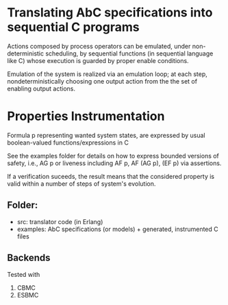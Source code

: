 # Translating AbC specifications into sequential C programs

Actions composed by process operators can be emulated, under
non-deterministic scheduling, by sequential functions (in
sequential language like C) whose execution is guarded by proper
enable conditions.

Emulation of the system is realized via an emulation loop; at each step,
nondeterministically choosing one output action from the the set of
enabling output actions.

# Properties Instrumentation
Formula p representing wanted system states, are expressed by usual
boolean-valued functions/expressions in C

See the examples folder for details on how to express bounded versions
of safety, i.e., AG p or liveness including AF p, AF (AG p), (EF p)
via assertions.

If a verification suceeds, the result means that the considered
property is valid within a number of steps of system's evolution.

## Folder:

* src: translator code (in Erlang)
* examples: AbC specifications (or models) + generated, instrumented C files

## Backends
Tested with
1. CBMC
2. ESBMC

